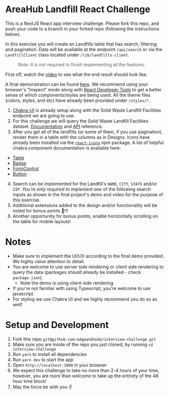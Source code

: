 # AreaHub Landfill React Challenge

This is a NextJS React app interview challenge. Please fork this repo, and push your code to a branch in your forked repo (following the instructions below).

In this exercise you will create an Landfills table that has search, filtering and pagination. Data will be available at the endpoint `/api/search` or via the `LandfillClient` class located under `/lib/landfills-client`.

> _Note_: It is not required to finish implementing all the features.

First off, watch the [video](https://youtu.be/cScpqR9ezfE) to see what the end result should look like.

A final demonstration can be found [here](https://landfill-frontend-challenge.vercel.app/). We recommend using your browser's "Inspect" mode along with [React Developer Tools](https://chrome.google.com/webstore/detail/react-developer-tools/fmkadmapgofadopljbjfkapdkoienihi?hl=en) to get a better sense of which components/styles are being used. All the theme files (colors, styles, and etc) have already been provided under `/styles/*`.

1. [Chakra-UI](https://chakra-ui.com/) is already setup along with the Solid Waste Landfill Facilities endpoint we are going to use.
2. For this challenge we will query the Solid Waste Landfill Facilities dataset. [Documentation](https://hifld-geoplatform.opendata.arcgis.com/datasets/solid-waste-landfill-facilities/explore?location=2.636237%2C-23.657176%2C2.51) and [API](https://services1.arcgis.com/Hp6G80Pky0om7QvQ/ArcGIS/rest/services/Solid_Waste_Landfill_Facilities/FeatureServer/0/query) reference.
3. After you get all of the landfills (or some of them, if you use pagination), render them in a table with the columns as in Designs. Icons have already been installed via the [`react-icons`](https://react-icons.github.io/react-icons) npm package. A list of helpful chakra component documentation is available here:

- [Table](https://chakra-ui.com/docs/data-display/table)
- [Badge](https://chakra-ui.com/docs/data-display/badge)
- [FormControl](https://chakra-ui.com/docs/form/form-control)
- [Button](https://chakra-ui.com/docs/form/button)

4. Search can be implemented for the Landfill's `NAME`, `CITY`, `STATE` and/or `ZIP`. _You're only required to implement one_ of the following search inputs as shown in the final project's demo and video for the purpose of this exercise.
5. Additional extensions added to the design and/or functionality will be noted for bonus points 🎉!!!
6. Another opportunity for bonus points, enable horizontally scrolling on the table for mobile layouts!

# Notes

- Make sure to implement the UI/UX according to the final demo provided. We highly value attention to detail.
- You are welcome to use server side rendering or client side rendering to query the data (packages should already be installed - check `package.json`).
  - Note the demo is using client-side rendering
- If you're not familiar with using Typescript, you're welcome to use javascript.
- For styling we use Chakra UI and we highly recommend you do so as well!

# Setup and Development

1. Fork this repo `git@github.com:edgeandnode/interview-challenge.git`
2. Make sure you are inside of the repo you just cloned, by running `cd interview-challenge`
3. Run `yarn` to install all dependencies
4. Run `yarn dev` to start the app
5. Open `http://localhost:3000` in your browser
6. We expect this challenge to take no more than 2-4 hours of your time, however, you are more than welcome to take up the entirety of the 48 hour time block!
7. May the force be with you ✌️
